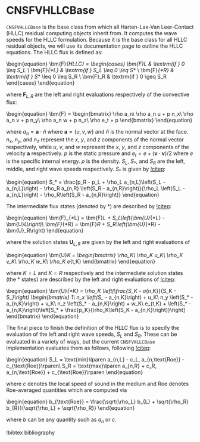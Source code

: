 # CNSFVHLLCBase

`CNSFVHLLCBase` is the base class from which all Harten-Lax-Van Leer-Contact
(HLLC) residual computing objects inherit from. It computes the wave speeds for
the HLLC formulation. Because it is the base class for all HLLC residual
objects, we will use its documentation page to outline the HLLC equations. The
HLLC flux is defined as:

\begin{equation}
\bm{F}_{HLLC} =
\begin{cases}
\bm{F}_L & \textrm{if } 0 \leq S_L \\
\bm{F}_{*L} & \textrm{if } S_L \leq 0 \leq S_* \\
\bm{F}_{*R} & \textrm{if } S_* \leq 0 \leq S_R \\
\bm{F}_R & \textrm{if } 0 \geq S_R
\end{cases}
\end{equation}

where $\bm{F}_{L,R}$ are the left and right evaluations respectively of the
convective flux:

\begin{equation}
\bm{F} =
\begin{bmatrix}
\rho a_n\\
\rho a_n u + p n_x\\
\rho a_n v + p n_y\\
\rho a_n w + p n_z\\
\rho e_t + p
\end{bmatrix}
\end{equation}

where $a_n = \bm{a}\cdot\hat{n}$ where $\bm{a} = \lbrace u, v, w\rbrace$ and
$\hat{n}$ is the normal vector at the face. $n_x$, $n_y$, and $n_z$ represent
the $x$, $y$, and $z$ components of the normal vector respectively, while $u$,
$v$, and $w$ represent the $x$, $y$, and $z$ components of the velocity $\bm{a}$
respectively. $p$ is the static pressure and $e_t = e +
\lparen\bm{v}\cdot\bm{v}\rparen/2$ where $e$ is the specific internal
energy. $\rho$ is the density. $S_L$, $S_*$, and $S_R$ are the left, middle, and
right wave speeds respectively. $S_*$ is given by [!citep](toro2009riemann):

\begin{equation}
S_* = \frac{p_R - p_L + \rho_L a_{n,L}\left(S_L - a_{n,L}\right) - \rho_R a_{n,R}
\left(S_R - a_{n,R}\right)}{\rho_L \left(S_L - a_{n,L}\right) -
\rho_R\left(S_R - a_{n,R}\right)}
\end{equation}

The intermediate flux states (denoted by *) are described by [!citep](toro2009riemann):

\begin{equation}
\bm{F}_{*L} = \bm{F}_L + S_L\left(\bm{U}_{*L} - \bm{U}_L\right)\\
\bm{F}_{*R} = \bm{F}_R + S_R\left(\bm{U}_{*R} - \bm{U}_R\right)
\end{equation}

where the solution states $\bm{U}_{L,R}$ are given by the left and right
evaluations of

\begin{equation}
\bm{U}_K =
\begin{bmatrix}
\rho_K\\
\rho_K u_K\\
\rho_K v_K\\
\rho_K w_K\\
\rho_K e_{t,K}
\end{bmatrix}
\end{equation}

where $K=L$ and $K=R$ respectively and the intermediate solution states (the * states) are described by the left
and right evaluations of [!citep](toro2009riemann):

\begin{equation}
\bm{U}_{*K} = \rho_K \left(\frac{S_K - a_{n,K}}{S_K - S_*}\right)
\begin{bmatrix}
1\\
n_x \left(S_* - a_{n,K}\right) + u_K\\
n_y \left(S_* - a_{n,K}\right) + v_K\\
n_z \left(S_* - a_{n,K}\right) + w_K\\
e_{t,K} + \left(S_* -
a_{n,K}\right)\left[S_* + \frac{p_K}{\rho_K\left(S_K - a_{n,K}\right)}\right]
\end{bmatrix}
\end{equation}

The final piece to finish the definition of the HLLC flux is to specify the
evaluation of the left and right wave speeds, $S_L$ and $S_R$. These can be
evaluated in a variety of ways, but the current `CNSFVHLLCBase` implementation
evaluates them as follows, following [!citep](batten1997average):

\begin{equation}
S_L = \text{min}\lparen a_{n,L} - c_L, a_{n,\text{Roe}} - c_{\text{Roe}}\rparen\\
S_R = \text{max}\lparen a_{n,R} + c_R, a_{n,\text{Roe}} + c_{\text{Roe}}\rparen
\end{equation}

where $c$ denotes the local speed of sound in the medium and $\text{Roe}$
denotes Roe-averaged quantities which are computed via

\begin{equation}
b_{\text{Roe}} = \frac{\sqrt{\rho_L} b_{L} + \sqrt{\rho_R}
b_{R}}{\sqrt{\rho_L} + \sqrt{\rho_R}}
\end{equation}

where $b$ can be any quantity such as $a_n$ or $c$.

!bibtex bibliography

